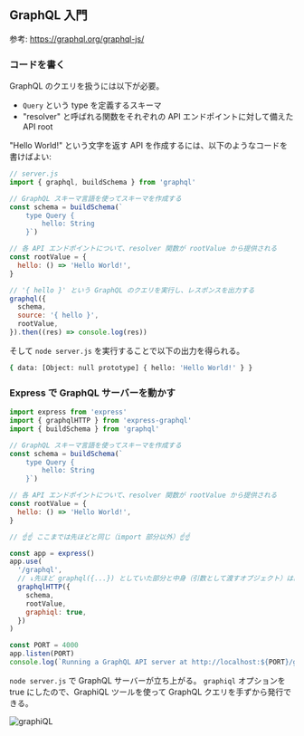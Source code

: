 ## GraphQL 入門

参考: https://graphql.org/graphql-js/

### コードを書く

GraphQL のクエリを扱うには以下が必要。

- `Query` という type を定義するスキーマ
- "resolver" と呼ばれる関数をそれぞれの API エンドポイントに対して備えた API root

"Hello World!" という文字を返す API を作成するには、以下のようなコードを書けばよい:

```js
// server.js
import { graphql, buildSchema } from 'graphql'

// GraphQL スキーマ言語を使ってスキーマを作成する
const schema = buildSchema(`
    type Query {
        hello: String
    }`)

// 各 API エンドポイントについて、resolver 関数が rootValue から提供される
const rootValue = {
  hello: () => 'Hello World!',
}

// '{ hello }' という GraphQL のクエリを実行し、レスポンスを出力する
graphql({
  schema,
  source: '{ hello }',
  rootValue,
}).then((res) => console.log(res))
```

そして `node server.js` を実行することで以下の出力を得られる。

```sh
{ data: [Object: null prototype] { hello: 'Hello World!' } }
```

### Express で GraphQL サーバーを動かす

```js
import express from 'express'
import { graphqlHTTP } from 'express-graphql'
import { buildSchema } from 'graphql'

// GraphQL スキーマ言語を使ってスキーマを作成する
const schema = buildSchema(`
    type Query {
        hello: String
    }`)

// 各 API エンドポイントについて、resolver 関数が rootValue から提供される
const rootValue = {
  hello: () => 'Hello World!',
}

// ☝️☝️ ここまでは先ほどと同じ（import 部分以外）☝️☝️

const app = express()
app.use(
  '/graphql',
  // ↓先ほど graphql({...}) としていた部分と中身（引数として渡すオブジェクト）はほぼ同じだが app.use の中で graphqlHTTP を使う
  graphqlHTTP({
    schema,
    rootValue,
    graphiql: true,
  })
)

const PORT = 4000
app.listen(PORT)
console.log(`Running a GraphQL API server at http://localhost:${PORT}/graphql`)
```

`node server.js` で GraphQL サーバーが立ち上がる。
`graphiql` オプションを true にしたので、GraphiQL ツールを使って GraphQL クエリを手ずから発行できる。

<img src="https://graphql.org/img/hello.png" alt="graphiQL">